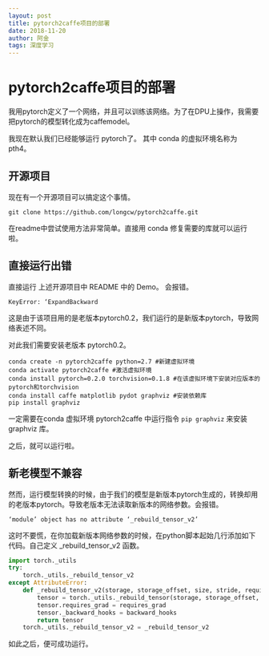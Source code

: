 ```yaml
---
layout: post
title: pytorch2caffe项目的部署
date: 2018-11-20
author: 阿金
tags: 深度学习
---
```


# pytorch2caffe项目的部署

我用pytorch定义了一个网络，并且可以训练该网络。为了在DPU上操作，我需要把pytorch的模型转化成为caffemodel。

我现在默认我们已经能够运行 pytorch了。 其中 conda 的虚拟环境名称为 pth4。

## 开源项目

现在有一个开源项目可以搞定这个事情。

```Git
git clone https://github.com/longcw/pytorch2caffe.git
```

在readme中尝试使用方法非常简单。直接用 conda 修复需要的库就可以运行啦。

## 直接运行出错

直接运行 上述开源项目中 README 中的 Demo。
会报错。

```Shell
KeyError: ‘ExpandBackward
```

这是由于该项目用的是老版本pytorch0.2，我们运行的是新版本pytorch，导致网络表述不同。

对此我们需要安装老版本 pytorch0.2。

```Shell
conda create -n pytorch2caffe python=2.7 #新建虚拟环境
conda activate pytorch2caffe #激活虚拟环境
conda install pytorch=0.2.0 torchvision=0.1.8 #在该虚拟环境下安装对应版本的pytorch和torchvision
conda install caffe matplotlib pydot graphviz #安装依赖库
pip install graphviz
```

一定需要在conda 虚拟环境 pytorch2caffe 中运行指令 ``` pip graphviz ``` 来安装 graphviz 库。

之后，就可以运行啦。

## 新老模型不兼容

然而，运行模型转换的时候，由于我们的模型是新版本pytorch生成的，转换却用的老版本pytorch。导致老版本无法读取新版本的网络参数。会报错。

```Shell
‘module’ object has no attribute ‘_rebuild_tensor_v2’
```

这时不要慌，在你加载新版本网络参数的时候，在python脚本起始几行添加如下代码。自己定义 _rebuild_tensor_v2 函数。

```Python
import torch._utils
try:
    torch._utils._rebuild_tensor_v2
except AttributeError:
    def _rebuild_tensor_v2(storage, storage_offset, size, stride, requires_grad, backward_hooks):
        tensor = torch._utils._rebuild_tensor(storage, storage_offset, size, stride)
        tensor.requires_grad = requires_grad
        tensor._backward_hooks = backward_hooks
        return tensor
    torch._utils._rebuild_tensor_v2 = _rebuild_tensor_v2
```

如此之后，便可成功运行。